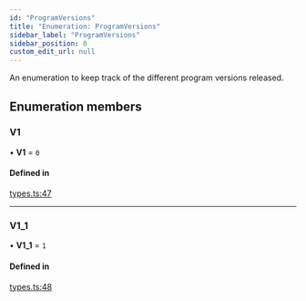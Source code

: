 ```yaml
---
id: "ProgramVersions"
title: "Enumeration: ProgramVersions"
sidebar_label: "ProgramVersions"
sidebar_position: 0
custom_edit_url: null
---
```


An enumeration to keep track of the different program versions released.

## Enumeration members

### V1

• **V1** = `0`

#### Defined in

[types.ts:47](https://github.com/mithraiclabs/psyoptions-ts/blob/ae06d0d/packages/psy-american/src/types.ts#L47)

___

### V1\_1

• **V1\_1** = `1`

#### Defined in

[types.ts:48](https://github.com/mithraiclabs/psyoptions-ts/blob/ae06d0d/packages/psy-american/src/types.ts#L48)
